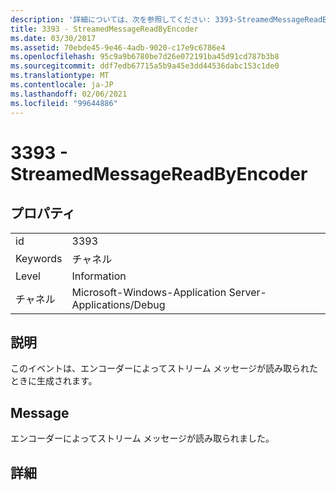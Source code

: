 ```yaml
---
description: '詳細については、次を参照してください: 3393-StreamedMessageReadByEncoder'
title: 3393 - StreamedMessageReadByEncoder
ms.date: 03/30/2017
ms.assetid: 70ebde45-9e46-4adb-9020-c17e9c6786e4
ms.openlocfilehash: 95c9a9b6780be7d26e072191ba45d91cd787b3b8
ms.sourcegitcommit: ddf7edb67715a5b9a45e3dd44536dabc153c1de0
ms.translationtype: MT
ms.contentlocale: ja-JP
ms.lasthandoff: 02/06/2021
ms.locfileid: "99644886"
---
```

# <a name="3393---streamedmessagereadbyencoder"></a>3393 - StreamedMessageReadByEncoder

## <a name="properties"></a>プロパティ  
  
|||  
|-|-|  
|id|3393|  
|Keywords|チャネル|  
|Level|Information|  
|チャネル|Microsoft-Windows-Application Server-Applications/Debug|  
  
## <a name="description"></a>説明  

 このイベントは、エンコーダーによってストリーム メッセージが読み取られたときに生成されます。  
  
## <a name="message"></a>Message  

 エンコーダーによってストリーム メッセージが読み取られました。  
  
## <a name="details"></a>詳細
